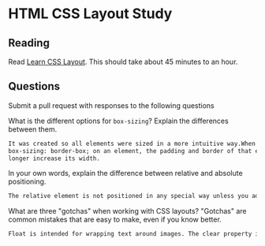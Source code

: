 # HTML CSS Layout Study

## Reading

Read [Learn CSS Layout](http://learnlayout.com). This should take about 45
 minutes to an hour.

## Questions

Submit a pull request with responses to the following questions

What is the different options for `box-sizing`? Explain the differences between
 them.

```md
It was created so all elements were sized in a more intuitive way.When you set
box-sizing: border-box; on an element, the padding and border of that element no
longer increase its width.
```

In your own words, explain the difference between relative and absolute
positioning.

```md
The relative element is not positioned in any special way unless you add some extra properties. An absolute element always stays in the same place even if the page is scrolled; but stay at a specified position relative to its closest positioned ancestor if any, or otherwise relative to the initial containing block.
```

What are three "gotchas" when working with CSS layouts? "Gotchas" are common
 mistakes that are easy to make, even if you know better.

```md
Float is intended for wrapping text around images. The clear property is important for controlling the behavior of floats. the clearfix hack works when images overflow the outside of their containers.
```
